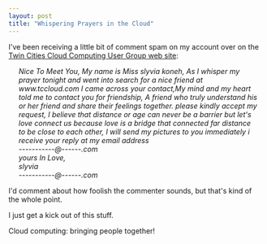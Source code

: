 ```yaml
---
layout: post
title: "Whispering Prayers in the Cloud"
---
```


<p>I've been receiving a little bit of comment spam on my account over on  the <a href="http://tccloud.com">Twin Cities Cloud Computing User Group web site</a>:</p>

<div style="margin-left: 20px; margin-right: 10px;">
<p><em>Nice To Meet You, My name is Miss slyvia koneh, As I whisper my prayer tonight and went into search for a nice friend at www.tccloud.com I  came across your contact,My mind and my heart told me to contact you for friendship, A friend who truly understand his or  her friend and share their feelings together. please kindly accept my request, I believe that distance or age can never  be a barrier but let's love connect us because love is a bridge that connected far distance to be close to each other,  I will send my pictures to you immediately i receive your reply at my email address
<br/> -----------@------.com
<br/> yours In Love,
<br/> slyvia
<br/> -----------@------.com</em>

</p></div>
<p>I'd comment about how foolish the commenter sounds, but that's kind of the whole point.</p>
<p>I just get a kick out of this stuff.</p>
<p>Cloud computing: bringing people together!</p>

